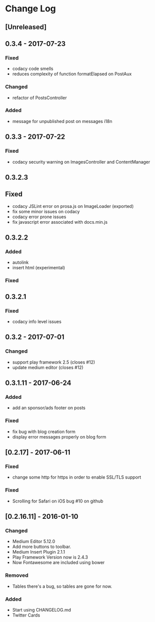 # Change Log

## [Unreleased]

## 0.3.4 - 2017-07-23

### Fixed
- codacy code smells 
- reduces complexity of function formatElapsed on PostAux

### Changed
- refactor of PostsController

### Added
- message for unpublished post on messages i18n

## 0.3.3 - 2017-07-22

### Fixed
- codacy security warning on ImagesController and ContentManager

## 0.3.2.3

## Fixed
- codacy JSLint error on prosa.js on ImageLoader (exported)
- fix some minor issues on codacy
- codacy error prone issues
- fix javascript error associated with docs.min.js

## 0.3.2.2

### Added
- autolink
- insert html (experimental)

### Fixed

## 0.3.2.1 

### Fixed
- codacy info level issues

## 0.3.2 - 2017-07-01

### Changed
- support play framework 2.5 (closes #12)
- update medium editor (closes #12)

## 0.3.1.11 - 2017-06-24
### Added
- add an sponsor/ads footer on posts

### Fixed
- fix bug with blog creation form
- display error messages properly on blog form

## [0.2.17] - 2017-06-11
### Fixed
- change some http for https in order to enable SSL/TLS support

### Fixed
- Scrolling for Safari on iOS bug #10 on github

## [0.2.16.11] - 2016-01-10
### Changed
- Medium Editor 5.12.0
- Add more buttons to toolbar.
- Medium Insert Plugin 2.1.1
- Play Framework Version now is 2.4.3
- Now Fontawesome are included using bower

### Removed
- Tables there's a bug, so tables are gone for now.

### Added
- Start using CHANGELOG.md
- Twitter Cards



[0.2.17.9]: https://github.com/lnds/prosa/compare/0.2.15.8...02.17.9
[0.2.15.8]: https://github.com/lnds/prosa/compare/0.2.13.3...0.2.15.8
[0.2.13.3]: https://github.com/lnds/prosa/compare/0.2.11.1...0.2.13.3 
[0.2.12.2]: https://github.com/lnds/prosa/compare/0.2.12.2...0.2.11.2 
[0.2.11.1]: https://github.com/lnds/prosa/compare/0.1.7...0.2.11.1
[0.1.7]: https://github.com/lnds/prosa/compare/0.1.6...0.1.7
[0.1.6]: https://github.com/lnds/prosa/compare/0.1.5...0.1.6
[0.1.5]: https://github.com/lnds/prosa/releases/tag/0.1.5